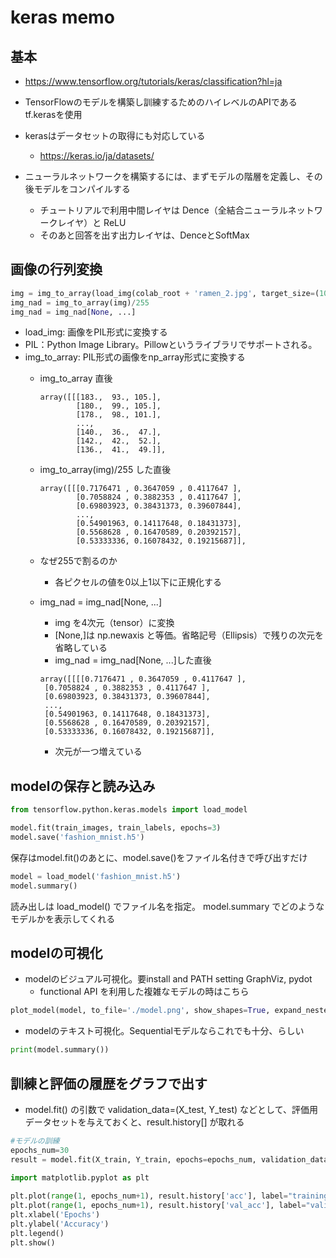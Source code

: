 # keras memo

## 基本

* https://www.tensorflow.org/tutorials/keras/classification?hl=ja
* TensorFlowのモデルを構築し訓練するためのハイレベルのAPIである tf.kerasを使用
* kerasはデータセットの取得にも対応している
    * https://keras.io/ja/datasets/

* ニューラルネットワークを構築するには、まずモデルの階層を定義し、その後モデルをコンパイルする
    * チュートリアルで利用中間レイヤは Dence（全結合ニューラルネットワークレイヤ）と ReLU
    * そのあと回答を出す出力レイヤは、DenceとSoftMax

## 画像の行列変換

```python
img = img_to_array(load_img(colab_root + 'ramen_2.jpg', target_size=(100,100)))
img_nad = img_to_array(img)/255
img_nad = img_nad[None, ...]
```

* load_img: 画像をPIL形式に変換する
* PIL：Python Image Library。Pillowというライブラリでサポートされる。
* img_to_array: PIL形式の画像をnp_array形式に変換する
    * img_to_array 直後
        ```
        array([[[183.,  93., 105.],
                [180.,  99., 105.],
                [178.,  98., 101.],
                ...,
                [140.,  36.,  47.],
                [142.,  42.,  52.],
                [136.,  41.,  49.]],
        ```
    * img_to_array(img)/255 した直後
        ```
        array([[[0.7176471 , 0.3647059 , 0.4117647 ],
                [0.7058824 , 0.3882353 , 0.4117647 ],
                [0.69803923, 0.38431373, 0.39607844],
                ...,
                [0.54901963, 0.14117648, 0.18431373],
                [0.5568628 , 0.16470589, 0.20392157],
                [0.53333336, 0.16078432, 0.19215687]],
        ```
    * なぜ255で割るのか
        * 各ピクセルの値を0以上1以下に正規化する
    * img_nad = img_nad[None, ...]
        * img を4次元（tensor）に変換
        * [None,]は np.newaxis と等価。省略記号（Ellipsis）で残りの次元を省略している
        * img_nad = img_nad[None, ...]した直後

        ```
        array([[[[0.7176471 , 0.3647059 , 0.4117647 ],
         [0.7058824 , 0.3882353 , 0.4117647 ],
         [0.69803923, 0.38431373, 0.39607844],
         ...,
         [0.54901963, 0.14117648, 0.18431373],
         [0.5568628 , 0.16470589, 0.20392157],
         [0.53333336, 0.16078432, 0.19215687]],
        ```
        * 次元が一つ増えている

## modelの保存と読み込み
    
```python
from tensorflow.python.keras.models import load_model
```

```python
model.fit(train_images, train_labels, epochs=3)
model.save('fashion_mnist.h5')
```

保存はmodel.fit()のあとに、model.save()をファイル名付きで呼び出すだけ

```python
model = load_model('fashion_mnist.h5')
model.summary()
```

読み出しは load_model() でファイル名を指定。
model.summary でどのようなモデルかを表示してくれる

## modelの可視化

* modelのビジュアル可視化。要install and PATH setting GraphViz, pydot
    * functional API を利用した複雑なモデルの時はこちら

```python
plot_model(model, to_file='./model.png', show_shapes=True, expand_nested=True)
```

* modelのテキスト可視化。Sequentialモデルならこれでも十分、らしい

```python
print(model.summary())
```

## 訓練と評価の履歴をグラフで出す

* model.fit() の引数で validation_data=(X_test, Y_test) などとして、評価用データセットを与えておくと、result.history[] が取れる

```python
#モデルの訓練
epochs_num=30
result = model.fit(X_train, Y_train, epochs=epochs_num, validation_data=(X_test, Y_test))

import matplotlib.pyplot as plt
 
plt.plot(range(1, epochs_num+1), result.history['acc'], label="training")
plt.plot(range(1, epochs_num+1), result.history['val_acc'], label="validation")
plt.xlabel('Epochs')
plt.ylabel('Accuracy')
plt.legend()
plt.show()
```